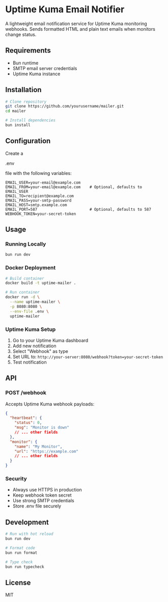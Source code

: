# Uptime Kuma Email Notifier

A lightweight email notification service for Uptime Kuma monitoring webhooks. Sends formatted HTML and plain text emails when monitors change status.

## Requirements

- Bun runtime
- SMTP email server credentials
- Uptime Kuma instance

## Installation

```bash
# Clone repository
git clone https://github.com/yourusername/mailer.git
cd mailer

# Install dependencies
bun install
```

## Configuration

Create a 

.env

 file with the following variables:

```env
EMAIL_USER=your-email@example.com
EMAIL_FROM=your-email@example.com    # Optional, defaults to EMAIL_USER
EMAIL_TO=recipient@example.com
EMAIL_PASS=your-smtp-password
EMAIL_HOST=smtp.example.com
EMAIL_PORT=587                       # Optional, defaults to 587
WEBHOOK_TOKEN=your-secret-token
```

## Usage

### Running Locally

```bash
bun run dev
```

### Docker Deployment

```bash
# Build container
docker build -t uptime-mailer .

# Run container
docker run -d \
  --name uptime-mailer \
  -p 8080:8080 \
  --env-file .env \
  uptime-mailer
```

### Uptime Kuma Setup

1. Go to your Uptime Kuma dashboard
2. Add new notification
3. Select "Webhook" as type
4. Set URL to: `http://your-server:8080/webhook?token=your-secret-token`
5. Test notification

## API

### POST /webhook

Accepts Uptime Kuma webhook payloads:

```json
{
  "heartbeat": {
    "status": 0,
    "msg": "Monitor is down"
    // ... other fields
  },
  "monitor": {
    "name": "My Monitor",
    "url": "https://example.com"
    // ... other fields
  }
}
```

### Security

- Always use HTTPS in production
- Keep webhook token secret
- Use strong SMTP credentials
- Store .env file securely

## Development

```bash
# Run with hot reload
bun run dev

# Format code
bun run format

# Type check
bun run typecheck
```

## License

MIT